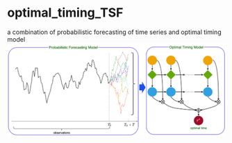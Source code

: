 # optimal_timing_TSF
a combination of probabilistic forecasting of time series and optimal timing model
![alt text](https://github.com/ChenPopper/optimal_timing_TSF/blob/main/model_framework.png?raw=true)
